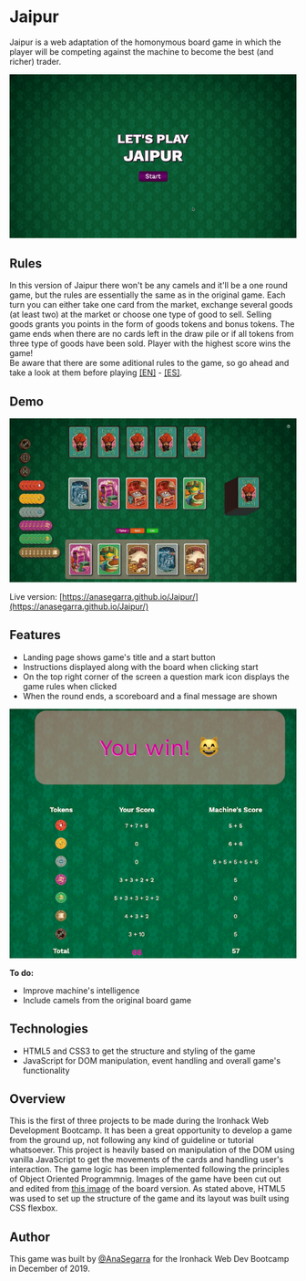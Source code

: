 # Jaipur

Jaipur is a web adaptation of the homonymous board game in which the player will be competing against the machine to become the best (and richer) trader. 

![game intro](images/main.gif)

## Rules
In this version of Jaipur there won't be any camels and it'll be a one round game, but the rules are essentially the same as in the original game. Each turn you can either take one card from the market, exchange several goods (at least two) at the market or choose one type of good to sell. Selling goods grants you points in the form of goods tokens and bonus tokens. The game ends when there are no cards left in the draw pile or if all tokens from three type of goods have been sold. Player with the highest score wins the game!  
Be aware that there are some aditional rules to the game, so go ahead and take a look at them before playing [[EN]](https://www.fgbradleys.com/rules/rules2/Jaipur-rules.pdf) - [[ES]](https://www.jugonesweb.com/wp-content/uploads/2016/05/Instrucciones-Jaipur.pdf).

## Demo
![gameplay](images/play-example.gif)

Live version: [https://anasegarra.github.io/Jaipur/](https://anasegarra.github.io/Jaipur/)

## Features
* Landing page shows game's title and a start button
* Instructions displayed along with the board when clicking start
* On the top right corner of the screen a question mark icon displays the game rules when clicked
* When the round ends, a scoreboard and a final message are shown

![Win message and scoreboard](images/win-screen.png)

**To do:**
* Improve machine's intelligence
* Include camels from the original board game

## Technologies
* HTML5 and CSS3 to get the structure and styling of the game
* JavaScript for DOM manipulation, event handling and overall game's functionality 

## Overview
This is the first of three projects to be made during the Ironhack Web Development Bootcamp. It has been a great opportunity to develop a game from the ground up, not following any kind of guideline or tutorial whatsoever. 
This project is heavily based on manipulation of the DOM using vanilla JavaScript to get the movements of the cards and handling user's interaction. The game logic has been implemented following the principles of Object Oriented Programmnig. Images of the game have been cut out and edited from [this image](https://cdn.shopify.com/s/files/1/1402/8033/products/jaipur-cards-and-tokens_597x700.jpg?v=1519748183) of the board version. As stated above, HTML5 was used to set up the structure of the game and its layout was built using CSS flexbox.

## Author
This game was built by [@AnaSegarra](https://github.com/AnaSegarra) for the Ironhack Web Dev Bootcamp in December of 2019.
